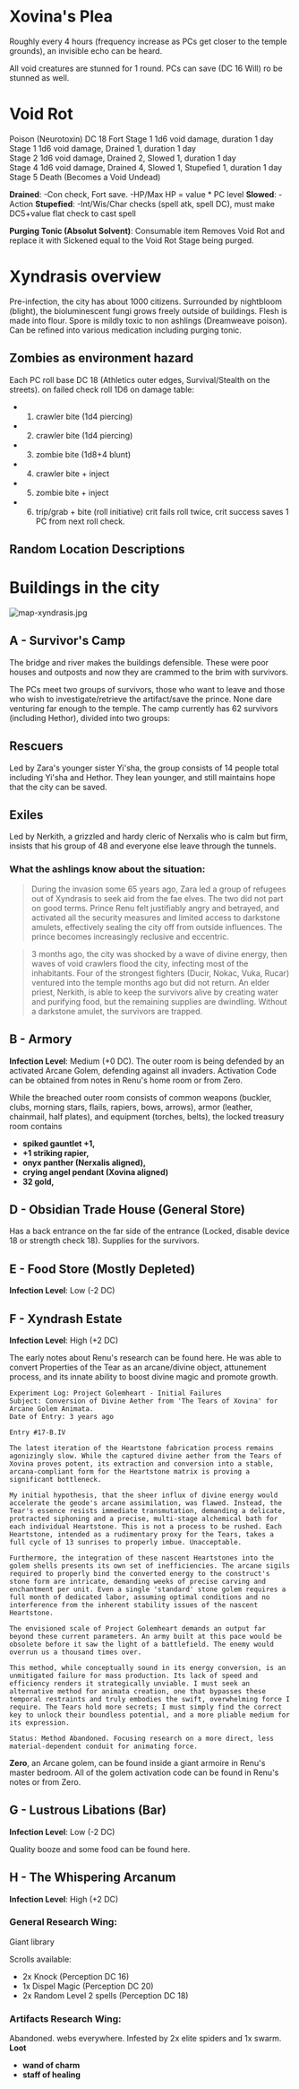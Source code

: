 # Xovina's Plea
Roughly every 4 hours (frequency increase as PCs get closer to the temple grounds), an invisible echo can be heard.

All void creatures are stunned for 1 round. PCs can save (DC 16 Will) ro be stunned as well.

# Void Rot
Poison (Neurotoxin) DC 18 Fort
Stage 1 1d6 void damage, duration 1 day
Stage 1 1d6 void damage, Drained 1, duration 1 day  
Stage 2 1d6 void damage, Drained 2, Slowed 1, duration 1 day  
Stage 4 1d6 void damage, Drained 4, Slowed 1, Stupefied 1, duration 1 day  
Stage 5 Death (Becomes a Void Undead)

**Drained**: -Con check, Fort save. -HP/Max HP = value * PC level
**Slowed**: -Action
**Stupefied**: -Int/Wis/Char checks (spell atk, spell DC), must make DC5+value flat check to cast spell

**Purging Tonic (Absolut Solvent)**: Consumable item
Removes Void Rot and replace it with Sickened equal to the Void Rot Stage being purged.

# Xyndrasis overview
Pre-infection, the city has about 1000 citizens.
Surrounded by nightbloom (blight), the bioluminescent fungi grows freely outside of buildings.
Flesh is made into flour. Spore is mildly toxic to non ashlings (Dreamweave poison). Can be refined into various medication including purging tonic.

## Zombies as environment hazard
Each PC roll base DC 18 (Athletics outer edges, Survival/Stealth on the streets). on failed check roll 1D6 on damage table:
- 1. crawler bite (1d4 piercing)
- 2. crawler bite (1d4 piercing)
- 3. zombie bite (1d8+4 blunt)
- 4. crawler bite + inject 
- 5. zombie bite + inject
- 6. trip/grab + bite (roll initiative)
crit fails roll twice, crit success saves 1 PC from next roll check.

## Random Location Descriptions

# Buildings in the city
![map-xyndrasis.jpg](map-xyndrasis.jpg)

## A - Survivor's Camp

The bridge and river makes the buildings defensible. These were poor houses and
outposts and now they are crammed to the brim with survivors.

The PCs meet two groups of survivors, those who want to leave and those who wish
to investigate/retrieve the artifact/save the prince. None dare venturing far
enough to the temple. The camp currently has 62 survivors (including Hethor), divided
into two groups:

## Rescuers

Led by Zara's younger sister Yi'sha, the group consists of 14 people total including
Yi'sha and Hethor. They lean younger, and still maintains hope that the city can
be saved.

## Exiles

Led by Nerkith, a grizzled and hardy cleric of Nerxalis who is calm but firm, insists that his
group of 48 and everyone else leave through the tunnels.

### What the ashlings know about the situation:
> During the invasion some 65 years ago, Zara led a group of refugees out of
Xyndrasis to seek aid from the fae elves. The two did not part on good terms.
Prince Renu felt justifiably angry and
betrayed, and activated all the security measures and limited access to darkstone
amulets, effectively sealing the city off from outside influences. The prince
becomes increasingly reclusive and eccentric.

> 3 months ago, the city was shocked by a wave of divine energy, then waves of
void crawlers flood the city, infecting most of the inhabitants. Four of the strongest
fighters (Ducir, Nokac, Vuka, Rucar) ventured into the temple months ago but did not return. 
An elder priest, Nerkith, is able to keep the survivors alive by creating water and purifying food, but the
remaining supplies are dwindling. Without a darkstone amulet, the survivors are
trapped.

## B - Armory  

**Infection Level**: Medium (+0 DC).
The outer room is being defended by an activated Arcane Golem, defending against all invaders. Activation Code can be obtained from notes in Renu's home room or from Zero.

While the breached outer room consists of common weapons (buckler, clubs, morning stars, flails, rapiers, bows, arrows), armor (leather, chainmail, half plates), and equipment (torches, belts),
the locked treasury room contains 
- **spiked gauntlet +1,**  
- **+1 striking rapier,**  
- **onyx panther (Nerxalis aligned),**  
- **crying angel pendant (Xovina aligned)**  
- **32 gold,**  

## D - Obsidian Trade House (General Store)

Has a back entrance on the far side of the entrance (Locked, disable device 18 or strength check 18).
Supplies for the survivors.

## E - Food Store (Mostly Depleted)

**Infection Level**: Low (-2 DC)

## F - Xyndrash Estate  

**Infection Level**: High (+2 DC)

The early notes about Renu's research can be found here. He was able to convert Properties of the Tear
as an arcane/divine object, attunement process, and its innate ability to
boost divine magic and promote growth.

```
Experiment Log: Project Golemheart - Initial Failures  
Subject: Conversion of Divine Aether from 'The Tears of Xovina' for Arcane Golem Animata.  
Date of Entry: 3 years ago

Entry #17-B.IV  
 
The latest iteration of the Heartstone fabrication process remains agonizingly slow. While the captured divine aether from the Tears of Xovina proves potent, its extraction and conversion into a stable, arcana-compliant form for the Heartstone matrix is proving a significant bottleneck.  
 
My initial hypothesis, that the sheer influx of divine energy would accelerate the geode's arcane assimilation, was flawed. Instead, the Tear's essence resists immediate transmutation, demanding a delicate, protracted siphoning and a precise, multi-stage alchemical bath for each individual Heartstone. This is not a process to be rushed. Each Heartstone, intended as a rudimentary proxy for the Tears, takes a full cycle of 13 sunrises to properly imbue. Unacceptable.  
 
Furthermore, the integration of these nascent Heartstones into the golem shells presents its own set of inefficiencies. The arcane sigils required to properly bind the converted energy to the construct's stone form are intricate, demanding weeks of precise carving and enchantment per unit. Even a single 'standard' stone golem requires a full month of dedicated labor, assuming optimal conditions and no interference from the inherent stability issues of the nascent Heartstone.  
 
The envisioned scale of Project Golemheart demands an output far beyond these current parameters. An army built at this pace would be obsolete before it saw the light of a battlefield. The enemy would overrun us a thousand times over.  
 
This method, while conceptually sound in its energy conversion, is an unmitigated failure for mass production. Its lack of speed and efficiency renders it strategically unviable. I must seek an alternative method for animata creation, one that bypasses these temporal restraints and truly embodies the swift, overwhelming force I require. The Tears hold more secrets; I must simply find the correct key to unlock their boundless potential, and a more pliable medium for its expression.  

Status: Method Abandoned. Focusing research on a more direct, less material-dependent conduit for animating force.
```
**Zero**, an Arcane golem, can be found inside a giant armoire in Renu's master bedroom.
All of the golem activation code can be found in Renu's notes or from Zero.

## G - Lustrous Libations (Bar)  

**Infection Level**: Low (-2 DC)

Quality booze and some food can be found here.

## H - The Whispering Arcanum

**Infection Level**: High (+2 DC)

### General Research Wing:

Giant library  

Scrolls available:
- 2x Knock (Perception DC 16)
- 1x Dispel Magic (Perception DC 20)
- 2x Random Level 2 spells (Perception DC 18)

### Artifacts Research Wing:

Abandoned. webs everywhere. Infested by 2x elite spiders and 1x swarm.  
**Loot**
- **wand of charm**  
- **staff of healing**  
